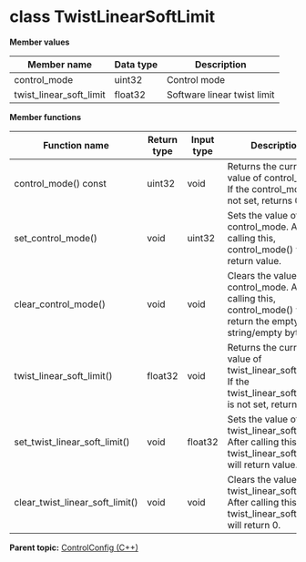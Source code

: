 # class TwistLinearSoftLimit

 **Member values** 

|Member name|Data type|Description|
|-----------|---------|-----------|
|control\_mode|uint32|Control mode|
|twist\_linear\_soft\_limit|float32|Software linear twist limit|

 **Member functions** 

|Function name|Return type|Input type|Description|
|-------------|-----------|----------|-----------|
|control\_mode\(\) const|uint32|void|Returns the current value of control\_mode. If the control\_mode is not set, returns 0.|
|set\_control\_mode\(\)|void|uint32|Sets the value of control\_mode. After calling this, control\_mode\(\) will return value.|
|clear\_control\_mode\(\)|void|void|Clears the value of control\_mode. After calling this, control\_mode\(\) will return the empty string/empty bytes.|
|twist\_linear\_soft\_limit\(\)|float32|void|Returns the current value of twist\_linear\_soft\_limit. If the twist\_linear\_soft\_limit is not set, returns 0.|
|set\_twist\_linear\_soft\_limit\(\)|void|float32|Sets the value of twist\_linear\_soft\_limit. After calling this, twist\_linear\_soft\_limit\(\) will return value.|
|clear\_twist\_linear\_soft\_limit\(\)|void|void|Clears the value of twist\_linear\_soft\_limit. After calling this, twist\_linear\_soft\_limit\(\) will return 0.|

**Parent topic:** [ControlConfig \(C++\)](../../summary_pages/ControlConfig.md)

